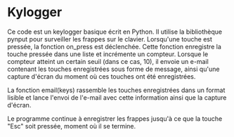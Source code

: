 # Kylogger

Ce code est un keylogger basique écrit en Python. Il utilise la bibliothèque pynput pour surveiller les frappes sur le clavier.
Lorsqu'une touche est pressée, la fonction on_press est déclenchée. Cette fonction enregistre la touche pressée dans une liste et incrémente un compteur. Lorsque le compteur atteint un certain seuil (dans ce cas, 10), il envoie un e-mail contenant les touches enregistrées sous forme de message, ainsi qu'une capture d'écran du moment où ces touches ont été enregistrées.



La fonction email(keys) rassemble les touches enregistrées dans un format lisible et lance l'envoi de l'e-mail avec cette information ainsi que la capture d'écran.



Le programme continue à enregistrer les frappes jusqu'à ce que la touche "Esc" soit pressée, moment où il se termine.

